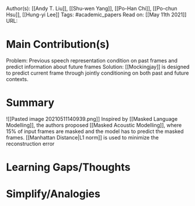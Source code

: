 Author(s): [[Andy T. Liu]], [[Shu-wen Yang]], [[Po-Han Chi]], [[Po-chun Hsu]], [[Hung-yi Lee]]
Tags: #academic_papers
Read on: [[May 11th 2021]]
URL:
# Main Contribution(s)
Problem: Previous speech representation condition on past frames and predict information about future frames
Solution: [[Mockingjay]] is designed to predict current frame through jointly conditioning on both past and future contexts.
# Summary
![[Pasted image 20210511140939.png]]
Inspired by [[Masked Language Modelling]], the authors proposed [[Masked Acoustic Modelling]], where 15% of input frames are masked and the model has to predict the masked frames. [[Manhattan Distance|L1 norm]] is used to minimize the reconstruction error
# Learning Gaps/Thoughts
# Simplify/Analogies